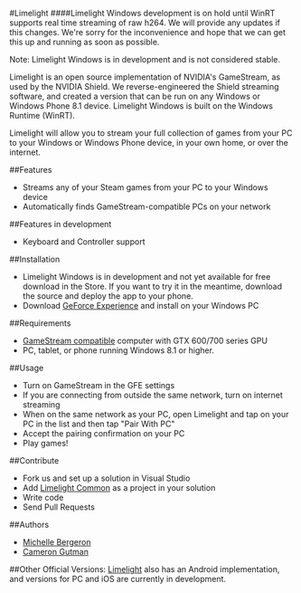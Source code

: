 #Limelight
####Limelight Windows development is on hold until WinRT supports real time streaming of raw h264. We will provide any updates if this changes. We're sorry for the inconvenience and hope that we can get this up and running as soon as possible.

Note: Limelight Windows is in development and is not considered stable. 

Limelight is an open source implementation of NVIDIA's GameStream, as used by the NVIDIA Shield.
We reverse-engineered the Shield streaming software, and created a version that can be run on any Windows or Windows Phone 8.1 device. Limelight Windows is built on the Windows Runtime (WinRT). 

Limelight will allow you to stream your full collection of games from your PC to your Windows or Windows Phone device,
in your own home, or over the internet.

##Features

* Streams any of your Steam games from your PC to your Windows device
* Automatically finds GameStream-compatible PCs on your network

##Features in development
* Keyboard and Controller support

##Installation

* Limelight Windows is in development and not yet available for free download in the Store. If you want to try it in the meantime, download the source and deploy the app to your phone. 
* Download [GeForce Experience](http://www.geforce.com/geforce-experience) and install on your Windows PC

##Requirements

* [GameStream compatible](http://shield.nvidia.com/play-pc-games/) computer with GTX 600/700 series GPU
* PC, tablet, or phone running Windows 8.1 or higher. 

##Usage

* Turn on GameStream in the GFE settings
* If you are connecting from outside the same network, turn on internet
  streaming
* When on the same network as your PC, open Limelight and tap on your PC in the list and then tap "Pair With PC"
* Accept the pairing confirmation on your PC
* Play games!

##Contribute 
- Fork us and set up a solution in Visual Studio
- Add [Limelight Common](https://github.com/limelight-stream/limelight-common-c) as a project in your solution
- Write code
- Send Pull Requests

##Authors

* [Michelle Bergeron](https://github.com/mrb113)
* [Cameron Gutman](https://github.com/cgutman)

##Other Official Versions:
[Limelight](https://github.com/limelight-stream) also has an Android
implementation, and versions for PC and iOS are currently in development.
